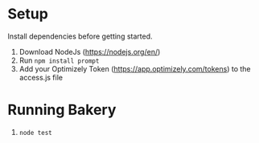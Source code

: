 # Setup

Install dependencies before getting started.

1. Download NodeJs (https://nodejs.org/en/)
2. Run `npm install prompt`
3. Add your Optimizely Token (https://app.optimizely.com/tokens) to the access.js file

# Running Bakery

1. `node test`
